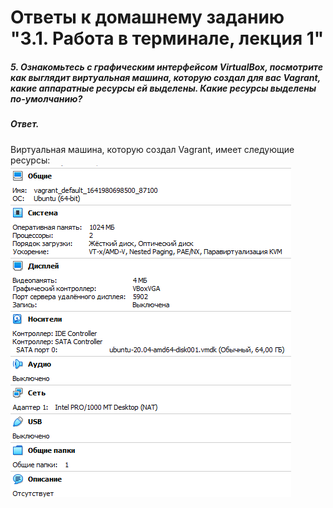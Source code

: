 # Ответы к домашнему заданию "3.1. Работа в терминале, лекция 1"

##### 5. Ознакомьтесь с графическим интерфейсом VirtualBox, посмотрите как выглядит виртуальная машина, которую создал для вас Vagrant, какие аппаратные ресурсы ей выделены. Какие ресурсы выделены по-умолчанию?
##### Ответ.
Виртуальная машина, которую создал Vagrant, имеет следующие ресурсы:
![](screenshots/vagrant_VM_resources.png)

